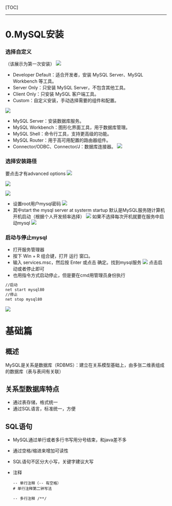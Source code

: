 [TOC]

---

# 0.MySQL安装

### 选择自定义

（该展示为第一次安装）
![](https://cdn.jsdelivr.net/gh/imtsq/My_Pic/![](httpscdn.jsdelivr.netghimtsqMy_Pic20241225141532.png).png)

- Developer Default：适合开发者，安装 MySQL Server、MySQL Workbench 等工具。
- Server Only：只安装 MySQL Server，不包含其他工具。
- Client Only：只安装 MySQL 客户端工具。
- Custom：自定义安装，手动选择需要的组件和配置。

![](https://cdn.jsdelivr.net/gh/imtsq/My_Pic/20241225142338.png)

- MySQL Server：安装数据库服务。
- MySQL Workbench：图形化界面工具，用于数据库管理。
- MySQL Shell：命令行工具，支持更高级的功能。
- MySQL Router：用于高可用配置的路由器组件。
- Connector/ODBC、Connector/J：数据库连接器。
  ![](https://cdn.jsdelivr.net/gh/imtsq/My_Pic/20241225142500.png)

### 选择安装路径

要点击才有advanced options
![](https://cdn.jsdelivr.net/gh/imtsq/My_Pic/20241225143525.png)

![](https://cdn.jsdelivr.net/gh/imtsq/My_Pic/20241225143839.png)

![](https://cdn.jsdelivr.net/gh/imtsq/My_Pic/20241225144245.png)

- 设置root用户mysql密码
  ![](https://cdn.jsdelivr.net/gh/imtsq/My_Pic/20241225144342.png)
- 其中start the mysql server at systerm startup 默认是MySQL服务随计算机开机启动（根据个人开发频率选择）
  ![](https://cdn.jsdelivr.net/gh/imtsq/My_Pic/20241225144546.png)
  如果不选择每次开机就要在服务中启动mysql
  ![](https://cdn.jsdelivr.net/gh/imtsq/My_Pic/20241225144813.png)

### 启动与停止mysql

- 打开服务管理器
- 按下 Win + R 组合键，打开 运行 窗口。
- 输入 services.msc，然后按 Enter 或点击 确定。找到mysql服务
  ![](https://cdn.jsdelivr.net/gh/imtsq/My_Pic/20241225145454.png)
  点击启动或者停止即可
- 也用指令方式启动停止，但是要在cmd用管理员身份执行

```bat
//启动
net start mysql80
//停止
net stop mysql80
```

![](https://cdn.jsdelivr.net/gh/imtsq/My_Pic/20241225145944.png)



# 基础篇

## 概述

MySQL是关系是数据库（RDBMS）：建立在关系模型基础上，由多张二维表组成的数据库（表与表间有关联）

## 关系型数据库特点

- 通过表存储，格式统一
- 通过SQL语言，标准统一，方便

## SQL语句

- MySQL通过单行或者多行书写用分号结束，和java差不多

- 通过空格/缩进来增加可读性

- SQL语句不区分大小写，关键字建议大写

- 注释

  ```mysql
  -- 单行注释（-- 有空格） 
  # 单行注释第二钟写法
  
  -- 多行注释 /**/
  ```

  ###  





